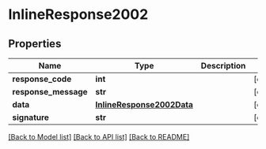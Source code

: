 # InlineResponse2002

## Properties
Name | Type | Description | Notes
------------ | ------------- | ------------- | -------------
**response_code** | **int** |  | [optional] 
**response_message** | **str** |  | [optional] 
**data** | [**InlineResponse2002Data**](InlineResponse2002Data.md) |  | [optional] 
**signature** | **str** |  | [optional] 

[[Back to Model list]](../README.md#documentation-for-models) [[Back to API list]](../README.md#documentation-for-api-endpoints) [[Back to README]](../README.md)

